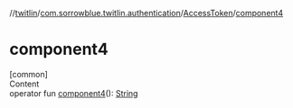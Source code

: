 //[twitlin](../../index.md)/[com.sorrowblue.twitlin.authentication](../index.md)/[AccessToken](index.md)/[component4](component4.md)



# component4  
[common]  
Content  
operator fun [component4](component4.md)(): [String](https://kotlinlang.org/api/latest/jvm/stdlib/kotlin/-string/index.html)  



